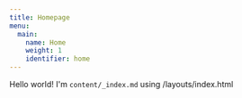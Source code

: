 ```yaml
---
title: Homepage
menu:
  main:
    name: Home
    weight: 1
    identifier: home
---
```

Hello world! I'm `content/_index.md` using /layouts/index.html 